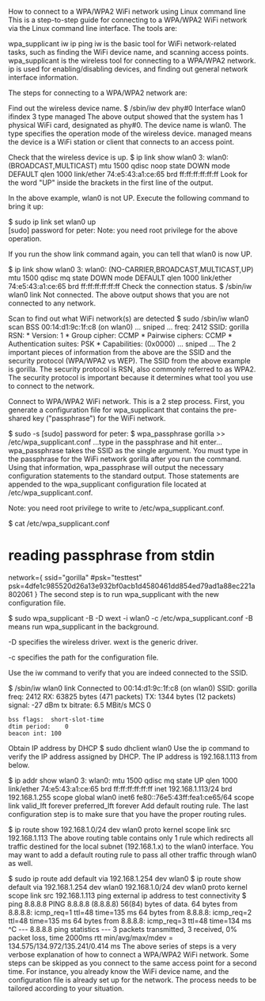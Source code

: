 How to connect to a WPA/WPA2 WiFi network using Linux command line
This is a step-to-step guide for connecting to a WPA/WPA2 WiFi network via the Linux command line interface. The tools are:

wpa_supplicant
iw
ip
ping
iw is the basic tool for WiFi network-related tasks, such as finding the WiFi device name, and scanning access points. wpa_supplicant is the wireless tool for connecting to a WPA/WPA2 network. ip is used for enabling/disabling devices, and finding out general network interface information.

The steps for connecting to a WPA/WPA2 network are:

Find out the wireless device name.
$ /sbin/iw dev
phy#0
	Interface wlan0
		ifindex 3
		type managed
The above output showed that the system has 1 physical WiFi card, designated as phy#0. The device name is wlan0. The type specifies the operation mode of the wireless device. managed means the device is a WiFi station or client that connects to an access point.

Check that the wireless device is up.
$ ip link show wlan0
3: wlan0: (BROADCAST,MULTICAST) mtu 1500 qdisc noop state DOWN mode DEFAULT qlen 1000
    link/ether 74:e5:43:a1:ce:65 brd ff:ff:ff:ff:ff:ff
Look for the word "UP" inside the brackets in the first line of the output.

In the above example, wlan0 is not UP. Execute the following command to bring it up:

$ sudo ip link set wlan0 up  
[sudo] password for peter: 
Note: you need root privilege for the above operation.

If you run the show link command again, you can tell that wlan0 is now UP.

$ ip link show wlan0
3: wlan0: (NO-CARRIER,BROADCAST,MULTICAST,UP) mtu 1500 qdisc mq state DOWN mode DEFAULT qlen 1000
    link/ether 74:e5:43:a1:ce:65 brd ff:ff:ff:ff:ff:ff
Check the connection status.
$ /sbin/iw wlan0 link
Not connected.
The above output shows that you are not connected to any network.

Scan to find out what WiFi network(s) are detected
$ sudo /sbin/iw wlan0 scan
BSS 00:14:d1:9c:1f:c8 (on wlan0)
        ... sniped ...
	freq: 2412
	SSID: gorilla
	RSN:	 * Version: 1
		 * Group cipher: CCMP
		 * Pairwise ciphers: CCMP
		 * Authentication suites: PSK
		 * Capabilities: (0x0000)
        ... sniped ...
The 2 important pieces of information from the above are the SSID and the security protocol (WPA/WPA2 vs WEP). The SSID from the above example is gorilla. The security protocol is RSN, also commonly referred to as WPA2. The security protocol is important because it determines what tool you use to connect to the network.

Connect to WPA/WPA2 WiFi network.
This is a 2 step process. First, you generate a configuration file for wpa_supplicant that contains the pre-shared key ("passphrase") for the WiFi network.

$ sudo -s
[sudo] password for peter: 
$ wpa_passphrase gorilla >> /etc/wpa_supplicant.conf 
...type in the passphrase and hit enter...
wpa_passphrase takes the SSID as the single argument. You must type in the passphrase for the WiFi network gorilla after you run the command. Using that information, wpa_passphrase will output the necessary configuration statements to the standard output. Those statements are appended to the wpa_supplicant configuration file located at /etc/wpa_supplicant.conf.

Note: you need root privilege to write to /etc/wpa_supplicant.conf.

$ cat /etc/wpa_supplicant.conf 
# reading passphrase from stdin
network={
	ssid="gorilla"
	#psk="testtest"
	psk=4dfe1c985520d26a13e932bf0acb1d4580461dd854ed79ad1a88ec221a802061
}
The second step is to run wpa_supplicant with the new configuration file.

$ sudo wpa_supplicant -B -D wext -i wlan0 -c /etc/wpa_supplicant.conf
-B means run wpa_supplicant in the background.

-D specifies the wireless driver. wext is the generic driver.

-c specifies the path for the configuration file.

Use the iw command to verify that you are indeed connected to the SSID.

$ /sbin/iw wlan0 link
Connected to 00:14:d1:9c:1f:c8 (on wlan0)
	SSID: gorilla
	freq: 2412
	RX: 63825 bytes (471 packets)
	TX: 1344 bytes (12 packets)
	signal: -27 dBm
	tx bitrate: 6.5 MBit/s MCS 0

	bss flags:	short-slot-time
	dtim period:	0
	beacon int:	100
Obtain IP address by DHCP
$ sudo dhclient wlan0
Use the ip command to verify the IP address assigned by DHCP. The IP address is 192.168.1.113 from below.

$ ip addr show wlan0
3: wlan0:  mtu 1500 qdisc mq state UP qlen 1000
    link/ether 74:e5:43:a1:ce:65 brd ff:ff:ff:ff:ff:ff
    inet 192.168.1.113/24 brd 192.168.1.255 scope global wlan0
    inet6 fe80::76e5:43ff:fea1:ce65/64 scope link 
       valid_lft forever preferred_lft forever
Add default routing rule.
The last configuration step is to make sure that you have the proper routing rules.

$ ip route show
192.168.1.0/24 dev wlan0  proto kernel  scope link  src 192.168.1.113 
The above routing table contains only 1 rule which redirects all traffic destined for the local subnet (192.168.1.x) to the wlan0 interface. You may want to add a default routing rule to pass all other traffic through wlan0 as well.

$ sudo ip route add default via 192.168.1.254 dev wlan0
$ ip route show
default via 192.168.1.254 dev wlan0 
192.168.1.0/24 dev wlan0  proto kernel  scope link  src 192.168.1.113 
ping external ip address to test connectivity
$ ping 8.8.8.8
PING 8.8.8.8 (8.8.8.8) 56(84) bytes of data.
64 bytes from 8.8.8.8: icmp_req=1 ttl=48 time=135 ms
64 bytes from 8.8.8.8: icmp_req=2 ttl=48 time=135 ms
64 bytes from 8.8.8.8: icmp_req=3 ttl=48 time=134 ms
^C
--- 8.8.8.8 ping statistics ---
3 packets transmitted, 3 received, 0% packet loss, time 2000ms
rtt min/avg/max/mdev = 134.575/134.972/135.241/0.414 ms
The above series of steps is a very verbose explanation of how to connect a WPA/WPA2 WiFi network. Some steps can be skipped as you connect to the same access point for a second time. For instance, you already know the WiFi device name, and the configuration file is already set up for the network. The process needs to be tailored according to your situation.
